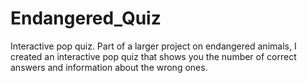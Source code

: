 # Endangered_Quiz
Interactive pop quiz. 
Part of a larger project on endangered animals, I created an interactive pop quiz that shows you the number of correct answers and information about the wrong ones. 
